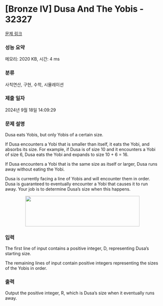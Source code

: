 # [Bronze IV] Dusa And The Yobis - 32327 

[문제 링크](https://www.acmicpc.net/problem/32327) 

### 성능 요약

메모리: 2020 KB, 시간: 4 ms

### 분류

사칙연산, 구현, 수학, 시뮬레이션

### 제출 일자

2024년 9월 18일 14:09:29

### 문제 설명

<p>Dusa eats Yobis, but only Yobis of a certain size.</p>

<p>If Dusa encounters a Yobi that is smaller than itself, it eats the Yobi, and absorbs its size. For example, if Dusa is of size 10 and it encounters a Yobi of size 6, Dusa eats the Yobi and expands to size 10 + 6 = 16.</p>

<p>If Dusa encounters a Yobi that is the same size as itself or larger, Dusa runs away without eating the Yobi.</p>

<p>Dusa is currently facing a line of Yobis and will encounter them in order. Dusa is guaranteed to eventually encounter a Yobi that causes it to run away. Your job is to determine Dusa’s size when this happens.</p>

<p style="text-align: center;"><img alt="" src="https://upload.acmicpc.net/abfc008e-a912-44bb-9183-eecfaccd9631/-/preview/" style="width: 373px; height: 100px;"></p>

### 입력 

 <p>The first line of input contains a positive integer, D, representing Dusa’s starting size.</p>

<p>The remaining lines of input contain positive integers representing the sizes of the Yobis in order.</p>

### 출력 

 <p>Output the positive integer, R, which is Dusa’s size when it eventually runs away.</p>

